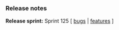 ### Release notes
<!-- Please add your release notes in the following format:
- My change description (#PR)
-->
**Release sprint:** Sprint 125
[ [bugs](https://github.com/Azure/azure-functions-host/issues?q=is%3Aissue+milestone%3A%22Functions+Sprint+125%22+label%3Abug+is%3Aclosed) | [features](https://github.com/Azure/azure-functions-host/issues?q=is%3Aissue+milestone%3A%22Functions+Sprint+125%22+label%3Afeature+is%3Aclosed) ]